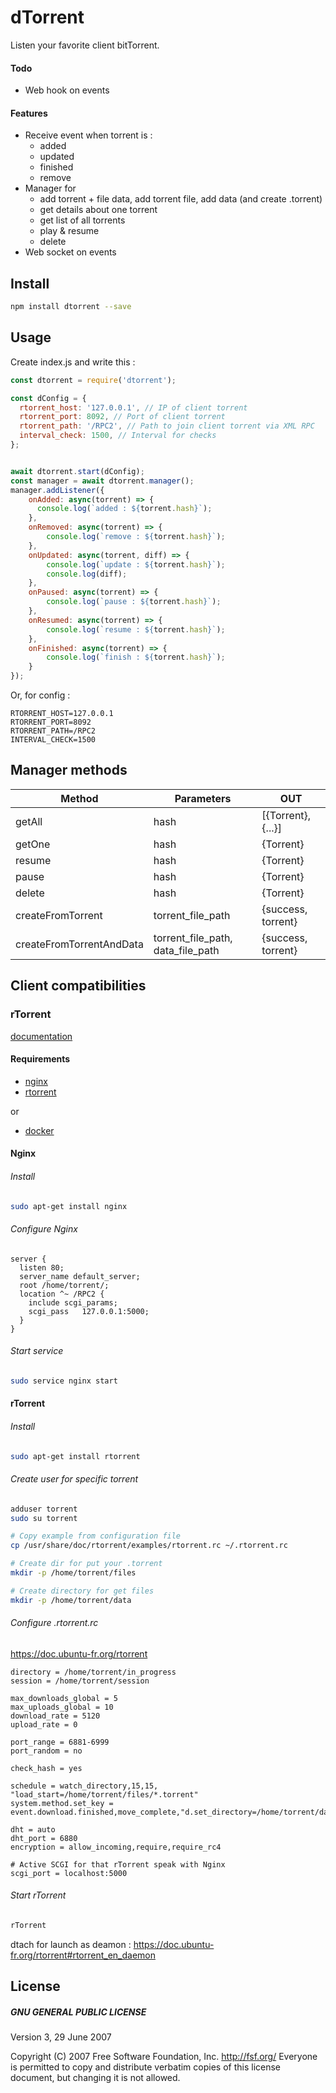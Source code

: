 # dTorrent

Listen your favorite client bitTorrent.

#### Todo

* Web hook on events

#### Features

* Receive event when torrent is :
    * added
    * updated
    * finished
    * remove
* Manager for 
    * add torrent + file data, add torrent file, add data (and create .torrent)
    * get details about one torrent
    * get list of all torrents
    * play & resume
    * delete
* Web socket on events

## Install

```bash
npm install dtorrent --save
```

## Usage

Create index.js and write this :

```js
const dtorrent = require('dtorrent');

const dConfig = {
  rtorrent_host: '127.0.0.1', // IP of client torrent
  rtorrent_port: 8092, // Port of client torrent
  rtorrent_path: '/RPC2', // Path to join client torrent via XML RPC
  interval_check: 1500, // Interval for checks
};


await dtorrent.start(dConfig);
const manager = await dtorrent.manager();
manager.addListener({
    onAdded: async(torrent) => {
      console.log(`added : ${torrent.hash}`);
    },
    onRemoved: async(torrent) => {
        console.log(`remove : ${torrent.hash}`);
    },
    onUpdated: async(torrent, diff) => {
        console.log(`update : ${torrent.hash}`);
        console.log(diff);
    },
    onPaused: async(torrent) => {
        console.log(`pause : ${torrent.hash}`);
    },
    onResumed: async(torrent) => {
        console.log(`resume : ${torrent.hash}`);
    },
    onFinished: async(torrent) => {
        console.log(`finish : ${torrent.hash}`);
    }
});
```

Or, for config :

```.env
RTORRENT_HOST=127.0.0.1
RTORRENT_PORT=8092
RTORRENT_PATH=/RPC2
INTERVAL_CHECK=1500
```

## Manager methods

| Method | Parameters | OUT |
| ---- | ---- | ---- |
| getAll | hash | [{Torrent}, {...}] |
| getOne | hash | {Torrent} |
| resume | hash | {Torrent} |
| pause  | hash | {Torrent} |
| delete | hash | {Torrent} |
| createFromTorrent | torrent_file_path | {success, torrent} |
| createFromTorrentAndData | torrent_file_path, data_file_path | {success, torrent} |


## Client compatibilities

### rTorrent

[documentation](https://github.com/rakshasa/rtorrent)

#### Requirements

* [nginx](#nginx)
* [rtorrent](#rtorrent)

or 

* [docker](https://gitlab.deuxmax.fr/torrent/rtorrent-deamon)

#### Nginx

###### Install

```bash
sudo apt-get install nginx
```

###### Configure Nginx

```
server {
  listen 80;
  server_name default_server;
  root /home/torrent/;
  location ^~ /RPC2 {
    include scgi_params;
    scgi_pass   127.0.0.1:5000;
  }
}
```

###### Start service

```bash
sudo service nginx start
```

#### rTorrent

###### Install

```bash
sudo apt-get install rtorrent
```

###### Create user for specific torrent

```bash
adduser torrent
sudo su torrent

# Copy example from configuration file
cp /usr/share/doc/rtorrent/examples/rtorrent.rc ~/.rtorrent.rc

# Create dir for put your .torrent
mkdir -p /home/torrent/files

# Create directory for get files
mkdir -p /home/torrent/data
```

###### Configure .rtorrent.rc

https://doc.ubuntu-fr.org/rtorrent

```
directory = /home/torrent/in_progress
session = /home/torrent/session

max_downloads_global = 5
max_uploads_global = 10
download_rate = 5120
upload_rate = 0

port_range = 6881-6999
port_random = no

check_hash = yes

schedule = watch_directory,15,15, "load_start=/home/torrent/files/*.torrent"
system.method.set_key = event.download.finished,move_complete,"d.set_directory=/home/torrent/data"

dht = auto
dht_port = 6880
encryption = allow_incoming,require,require_rc4

# Active SCGI for that rTorrent speak with Nginx
scgi_port = localhost:5000
```

###### Start rTorrent

```bash
rTorrent
```

dtach for launch as deamon : https://doc.ubuntu-fr.org/rtorrent#rtorrent_en_daemon


## License

##### GNU GENERAL PUBLIC LICENSE
Version 3, 29 June 2007

Copyright (C) 2007 Free Software Foundation, Inc. <http://fsf.org/>
Everyone is permitted to copy and distribute verbatim copies
of this license document, but changing it is not allowed.